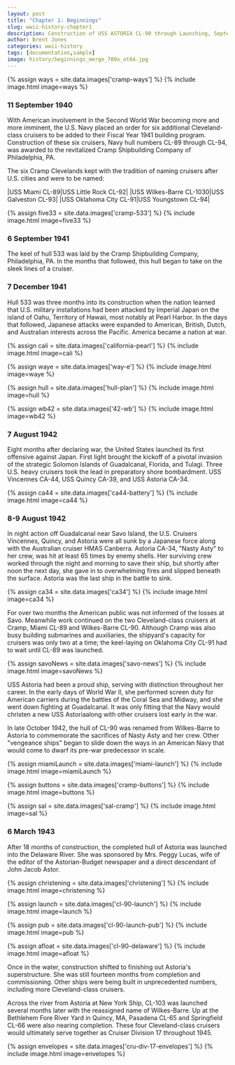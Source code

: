 ```yaml
---
layout: post
title: "Chapter 1: Beginnings"
slug: wwii-history-chapter1
description: Construction of USS ASTORIA CL-90 through Launching, September 1941-March 1943.
author: Brent Jones
categories: wwii-history
tags: [documentation,sample]
image: history/beginnings_merge_700x_ot64.jpg
---
```


{% assign ways = site.data.images['cramp-ways'] %}
{% include image.html image=ways %}

### 11 September 1940
With American involvement in the Second World War becoming more and more imminent, the U.S. Navy placed an order for six additional Cleveland-class cruisers to be added to their Fiscal Year 1941 building program. Construction of these six cruisers, Navy hull numbers CL-89 through CL-94, was awarded to the revitalized Cramp Shipbuilding Company of Philadelphia, PA.

The six Cramp Clevelands kept with the tradition of naming cruisers after U.S. cities and were to be named:
 
|USS Miami CL-89|USS Little Rock CL-92|
|USS Wilkes-Barre CL-1030|USS Galveston CL-93|
|USS Oklahoma City CL-91|USS Youngstown CL-94|

{% assign five33 = site.data.images['cramp-533'] %}
{% include image.html image=five33 %}

### 6 September 1941
The keel of hull 533 was laid by the Cramp Shipbuilding Company, Philadelphia, PA. In the months that followed, this hull began to take on the sleek lines of a cruiser.


### 7 December 1941
Hull 533 was three months into its construction when the nation learned that U.S. military installations had been attacked by Imperial Japan on the island of Oahu, Territory of Hawaii, most notably at Pearl Harbor. In the days that followed, Japanese attacks were expanded to American, British, Dutch, and Australian interests across the Pacific. America became a nation at war.

{% assign cali = site.data.images['california-pearl'] %}
{% include image.html image=cali %}

{% assign waye = site.data.images['way-e'] %}
{% include image.html image=waye %}

{% assign hull = site.data.images['hull-plan'] %}
{% include image.html image=hull %}

{% assign wb42 = site.data.images['42-wb'] %}
{% include image.html image=wb42 %}

### 7 August 1942
Eight months after declaring war, the United States launched its first offensive against Japan. First light brought the kickoff of a pivotal invasion of the strategic Solomon Islands of Guadalcanal, Florida, and Tulagi. Three U.S. heavy cruisers took the lead in preparatory shore bombardment. USS Vincennes CA-44, USS Quincy CA-39, and USS Astoria CA-34.

{% assign ca44 = site.data.images['ca44-battery'] %}
{% include image.html image=ca44 %}

### 8-9 August 1942
In night action off Guadalcanal near Savo Island, the U.S. Cruisers Vincennes, Quincy, and Astoria were all sunk by a Japanese force along with the Australian cruiser HMAS Canberra. Astoria CA-34, "Nasty Asty" to her crew, was hit at least 65 times by enemy shells. Her surviving crew worked through the night and morning to save their ship, but shortly after noon the next day, she gave in to overwhelming fires and slipped beneath the surface. Astoria was the last ship in the battle to sink.

{% assign ca34 = site.data.images['ca34'] %}
{% include image.html image=ca34 %}

For over two months the American public was not informed of the losses at Savo. Meanwhile work continued on the two Cleveland-class cruisers at Cramp, Miami CL-89 and Wilkes-Barre CL-90. Although Cramp was also busy building submarines and auxiliaries, the shipyard's capacity for cruisers was only two at a time; the keel-laying on Oklahoma City CL-91 had to wait until CL-89 was launched.

{% assign savoNews = site.data.images['savo-news'] %}
{% include image.html image=savoNews %}

USS Astoria had been a proud ship, serving with distinction throughout her career. In the early days of World War II, she performed screen duty for American carriers during the battles of the Coral Sea and Midway, and she went down fighting at Guadalcanal. It was only fitting that the Navy would christen a new USS Astoriaalong with other cruisers lost early in the war.

In late October 1942, the hull of CL-90 was renamed from Wilkes-Barre to Astoria to commemorate the sacrifices of Nasty Asty and her crew. Other "vengeance ships" began to slide down the ways in an American Navy that would come to dwarf its pre-war predecessor in scale.

{% assign miamiLaunch = site.data.images['miami-launch'] %}
{% include image.html image=miamiLaunch %}

{% assign buttons = site.data.images['cramp-buttons'] %}
{% include image.html image=buttons %}

{% assign sal = site.data.images['sal-cramp'] %}
{% include image.html image=sal %}

### 6 March 1943
After 18 months of construction, the completed hull of Astoria was launched into the Delaware River. She was sponsored by Mrs. Peggy Lucas, wife of the editor of the Astorian-Budget newspaper and a direct descendant of John Jacob Astor.

{% assign christening = site.data.images['christening'] %}
{% include image.html image=christening %}

{% assign launch = site.data.images['cl-90-launch'] %}
{% include image.html image=launch %}

{% assign pub = site.data.images['cl-90-launch-pub'] %}
{% include image.html image=pub %}

{% assign afloat = site.data.images['cl-90-delaware'] %}
{% include image.html image=afloat %}

Once in the water, construction shifted to finishing out Astoria's superstructure. She was still fourteen months from completion and commissioning. Other ships were being built in unprecedented numbers, including more Cleveland-class cruisers.

Across the river from Astoria at New York Ship, CL-103 was launched several months later with the reassigned name of Wilkes-Barre. Up at the Bethlehem Fore River Yard in Quincy, MA, Pasadena CL-65 and Springfield CL-66 were also nearing completion. These four Cleveland-class cruisers would ultimately serve together as Cruiser Division 17 throughout 1945.

{% assign envelopes = site.data.images['cru-div-17-envelopes'] %}
{% include image.html image=envelopes %}